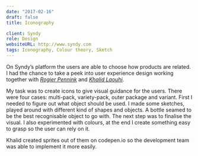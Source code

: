 ```yaml
---
date: "2017-02-16"
draft: false
title: Iconography

client: Syndy
role: Design
websiteURL: http://www.syndy.com
tags: Iconography, Colour theory, Sketch
---
```


On Syndy’s platform the users are able to choose how
products are related. I had the chance to take a peek into user experience
design working together with [*Rogier Pennink*][Rogier] and [*Khalid
Laouhi*][Khalid].

My task was to create icons to give visual guidance for the users. There were
four cases: multi-pack, variety-pack, outer package and variant. First I needed
to figure out what object should be used. I made some sketches, played around
with different kind of shapes and objects. A bottle seamed to be the best
recognisable object to go with.  The next step was to finalise the visual. I
also experimented with colours, at the end I create something easy to grasp so
the user can rely on it.

Khalid created sprites out of them on codepen.io so the development team was
able to implement it more easily.

[Khalid]: http://khalidl.nl
[Algis]: https://nl.linkedin.com/in/algirdas-desceras-760ba525
[Rogier]: https://nl.linkedin.com/in/rogier-pennink-05684b41
[Boris]: https://nl.linkedin.com/in/borissamoylenko
